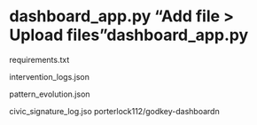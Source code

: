 # dashboard_app.py “Add file > Upload files”dashboard_app.py

requirements.txt

intervention_logs.json

pattern_evolution.json

civic_signature_log.jso
porterlock112/godkey-dashboardn
